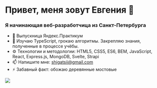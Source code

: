 # Привет, меня зовут Евгения 👋

### Я начинающая веб-разработчица из Санкт-Петербурга

- 🔭 Выпускница Яндекс.Практикум
- 🌱 Изучаю TypeScript, грокаю алгоритмы. Закрепляю знания, полученные в процессе учёбы.
- :gear: Технологии и методологии: HTML5, CSS5, ES6, BEM, JavaScript, React, Express.js, MongoDB, Svelte, Strapi
- 📫 Напишите мне: shigatsii@gmail.com
- ⚡ Забавный факт: обожаю деревянные мостовые

![](https://komarev.com/ghpvc/?username=shigatsi&color=188f32&style=flat)
